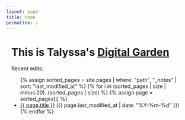 ```yaml
---
layout: page
title: Home
permalink: /
---
```


<!DOCTYPE html>
<html>
<head>
  <meta charset="UTF-8">
  <title>Talyssa's Digital Garden</title>
  <script src="https://code.jquery.com/jquery-3.6.0.min.js" integrity="sha256-/xUj+3OJU5yExlq6GSYGSHk7tPXikynS7ogEvDej/m4=" crossorigin="anonymous"></script>
</head>
<body>
  <div class="wrapper">
    <h1>This is Talyssa's <a class="internal-link" href="/what-is-digital-gardening">Digital Garden</a></h1>
    <p>Recent edits:</p>
    <ul>
      {% assign sorted_pages = site.pages | where: "path", "_notes" | sort: "last_modified_at" %}
      {% for i in (sorted_pages | size | minus:20)..(sorted_pages | size) %}
        {% assign page = sorted_pages[i] %}
        <li><a href="{{ page.url }}">{{ page.title }}</a> ({{ page.last_modified_at | date: "%Y-%m-%d" }})</li>
      {% endfor %}
    </ul>
    <script>
      var colours = ["#32AE4D", "#F2CF7D", "#0A2463", "#E46A3A", "#A30000", "#1672AB", "#FFD20A"],
          idx;
      $(document).ready(function(){
          var body = $('body'); 
          var chars = body.text().split('');
          body.html('');     
          for(var i=0; i<chars.length; i++) {
              idx = Math.floor(Math.random() * colours.length);
              var span = $('<span>' + chars[i] + '</span>').css("color", colours[idx]);
              body.append(span);
          }
      });
    </script>
  </div>
</body>
</html>

<style>
  .wrapper {
    max-width: 46em;
    margin: 0 auto;
    padding: 0 1em;
  }
</style>
